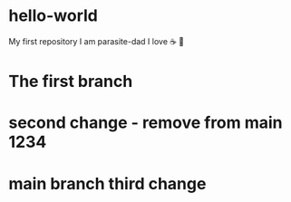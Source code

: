# hello-world
My first repository
I am parasite-dad
I love ☕ 🍕

# The first branch
# second change - remove from main 1234
# main branch third change

